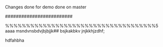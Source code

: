 Changes done for demo
done on master

#########################

%%%%%%%%%%%%%%%%%%%%%%%%%%%%%%%%%%%%5
aaaa
msndvnsbdvjbjbjjk## bsjkakbkv
jnjkkhjzdhf;

hdfahbha
